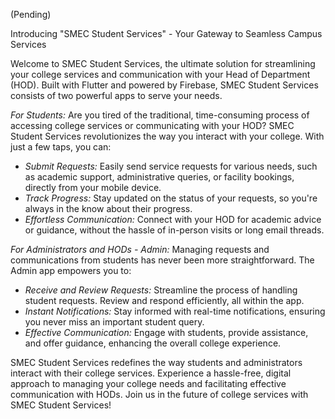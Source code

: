 (Pending)

Introducing "SMEC Student Services" - Your Gateway to Seamless Campus Services

Welcome to SMEC Student Services, the ultimate solution for streamlining your college services and communication with your Head of Department (HOD). Built with Flutter and powered by Firebase, SMEC Student Services consists of two powerful apps to serve your needs.

*For Students:*
Are you tired of the traditional, time-consuming process of accessing college services or communicating with your HOD? SMEC Student Services revolutionizes the way you interact with your college. With just a few taps, you can:

- *Submit Requests:* Easily send service requests for various needs, such as academic support, administrative queries, or facility bookings, directly from your mobile device.
- *Track Progress:* Stay updated on the status of your requests, so you're always in the know about their progress.
- *Effortless Communication:* Connect with your HOD for academic advice or guidance, without the hassle of in-person visits or long email threads.

*For Administrators and HODs - Admin:*
Managing requests and communications from students has never been more straightforward. The Admin app empowers you to:

- *Receive and Review Requests:* Streamline the process of handling student requests. Review and respond efficiently, all within the app.
- *Instant Notifications:* Stay informed with real-time notifications, ensuring you never miss an important student query.
- *Effective Communication:* Engage with students, provide assistance, and offer guidance, enhancing the overall college experience.

SMEC Student Services redefines the way students and administrators interact with their college services. Experience a hassle-free, digital approach to managing your college needs and facilitating effective communication with HODs. Join us in the future of college services with SMEC Student Services!